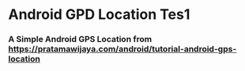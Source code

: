 # Android GPD Location Tes1

### A Simple Android GPS Location from https://pratamawijaya.com/android/tutorial-android-gps-location